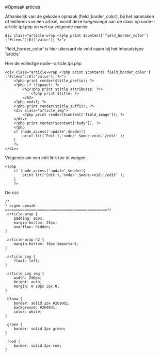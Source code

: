 #Opmaak articles

Afhankelijk van de gekozen opmaak (field_border_color), bij het aanmaken of editeren van een artikel, wordt deze toegevoegd aan de class
op node--article.tpl.php en wel op volgende manier
```
div class="article-wrap <?php print $content['field_border_color']['#items'][0]['value']; ?>">
```
'field_border_color' is hier uiteraard de veld naam bij het inhoudstype 'article'

Hier de volledige node--article.tpl.php

```
<div class="article-wrap <?php print $content['field_border_color']['#items'][0]['value']; ?>">
    <?php print render($title_prefix); ?>
    <?php if (!$page): ?>
        <h2<?php print $title_attributes; ?>>
            <?php print $title; ?>
        </h2>
    <?php endif; ?>
    <?php print render($title_suffix); ?>
    <div class="article_img">
        <?php print render($content['field_image']); ?>
    </div>
    <?php print render($content['body']); ?>
    <?php
    if (node_access('update',$node)){
        print l(t('Edit'),'node/'.$node->nid.'/edit' );
    }
    ?>
</div>
```

Volgende om een edit link toe te voegen.
```
<?php
    if (node_access('update',$node)){
        print l(t('Edit'),'node/'.$node->nid.'/edit' );
    }
    ?>
```

De css
```
/*
* eigen opmaak
===============================================*/
.article-wrap {
    padding: 20px;
    margin-bottom: 25px;
    overflow: hidden;
}

.article-wrap h2 {
    margin-bottom: 30px!important;
}

.article_img {
    float: left;
}

.article_img img {
    width: 250px;
    height: auto;
    margin: 0 10px 5px 0;
}

.blauw {
    border: solid 2px #2690d1;
    background: #2690d1;
    color: white;
}

.groen {
    border: solid 2px green;
}

.rood {
    border: solid 2px red;
}
```
